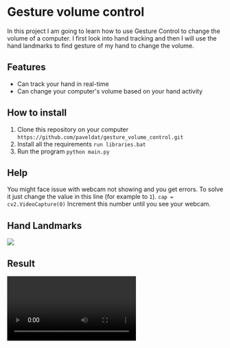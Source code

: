 # Gesture volume control
In this project I am going to learn how to use Gesture Control to change the volume of a computer. 
I first look into hand tracking and then I will use the hand landmarks to find gesture of my hand to change the volume.

## Features
* Can track your hand in real-time
* Can change your computer's volume based on your hand activity

## How to install
1. Clone this repository on your computer
`https://github.com/paveldat/gesture_volume_control.git`
2. Install all the requirements
`run libraries.bat`
3. Run the program
`python main.py`

## Help
You might face issue with webcam not showing and you get errors.
To solve it just change the value in this line (for example to `1`).
`cap = cv2.VideoCapture(0)`
Increment this number until you see your webcam.

## Hand Landmarks
<img src="https://github.com/paveldat/gesture_volume_control/blob/main/img/HandLandmarks.png">

## Result
<video src="https://github.com/paveldat/gesture_volume_control/blob/main/img/1.mp4">